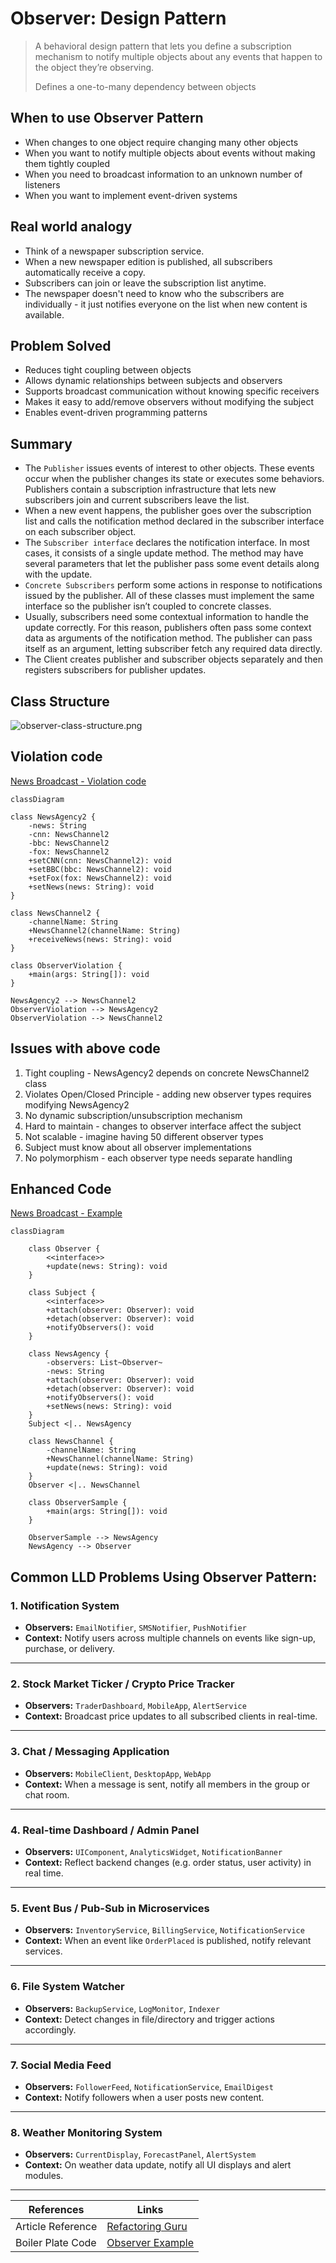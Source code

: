# Observer: Design Pattern

> A behavioral design pattern that lets you define a subscription mechanism to notify multiple objects about any events that happen to the object they’re observing.
> 
> Defines a one-to-many dependency between objects

## When to use Observer Pattern

- When changes to one object require changing many other objects
- When you want to notify multiple objects about events without making them tightly coupled
- When you need to broadcast information to an unknown number of listeners
- When you want to implement event-driven systems

## Real world analogy

- Think of a newspaper subscription service. 
- When a new newspaper edition is published, all subscribers automatically receive a copy. 
- Subscribers can join or leave the subscription list anytime. 
- The newspaper doesn't need to know who the subscribers are individually - it just notifies everyone on the list when new content is available.




## Problem Solved

- Reduces tight coupling between objects
- Allows dynamic relationships between subjects and observers
- Supports broadcast communication without knowing specific receivers
- Makes it easy to add/remove observers without modifying the subject 
- Enables event-driven programming patterns

## Summary

- The `Publisher` issues events of interest to other objects. These events occur when the publisher changes its state or executes some behaviors. Publishers contain a subscription infrastructure that lets new subscribers join and current subscribers leave the list.
- When a new event happens, the publisher goes over the subscription list and calls the notification method declared in the subscriber interface on each subscriber object.
- The `Subscriber interface` declares the notification interface. In most cases, it consists of a single update method. The method may have several parameters that let the publisher pass some event details along with the update.
- `Concrete Subscribers` perform some actions in response to notifications issued by the publisher. All of these classes must implement the same interface so the publisher isn’t coupled to concrete classes.
- Usually, subscribers need some contextual information to handle the update correctly. For this reason, publishers often pass some context data as arguments of the notification method. The publisher can pass itself as an argument, letting subscriber fetch any required data directly.
- The Client creates publisher and subscriber objects separately and then registers subscribers for publisher updates.


## Class Structure
![observer-class-structure.png](../../images/structure/observer.png)

## Violation code

[News Broadcast - Violation code](../../code/designPatterns/observer/ObserverViolation.java)

```mermaid
classDiagram

class NewsAgency2 {
    -news: String
    -cnn: NewsChannel2
    -bbc: NewsChannel2
    -fox: NewsChannel2
    +setCNN(cnn: NewsChannel2): void
    +setBBC(bbc: NewsChannel2): void
    +setFox(fox: NewsChannel2): void
    +setNews(news: String): void
}

class NewsChannel2 {
    -channelName: String
    +NewsChannel2(channelName: String)
    +receiveNews(news: String): void
}

class ObserverViolation {
    +main(args: String[]): void
}

NewsAgency2 --> NewsChannel2
ObserverViolation --> NewsAgency2
ObserverViolation --> NewsChannel2

```

## Issues with above code

1. Tight coupling - NewsAgency2 depends on concrete NewsChannel2 class
2. Violates Open/Closed Principle - adding new observer types requires modifying NewsAgency2
3. No dynamic subscription/unsubscription mechanism
4. Hard to maintain - changes to observer interface affect the subject
5. Not scalable - imagine having 50 different observer types
6. Subject must know about all observer implementations
7. No polymorphism - each observer type needs separate handling

## Enhanced Code

[News Broadcast - Example](../../code/designPatterns/observer/ObserverSample.java)
```mermaid
classDiagram

    class Observer {
        <<interface>>
        +update(news: String): void
    }

    class Subject {
        <<interface>>
        +attach(observer: Observer): void
        +detach(observer: Observer): void
        +notifyObservers(): void
    }

    class NewsAgency {
        -observers: List~Observer~
        -news: String
        +attach(observer: Observer): void
        +detach(observer: Observer): void
        +notifyObservers(): void
        +setNews(news: String): void
    }
    Subject <|.. NewsAgency

    class NewsChannel {
        -channelName: String
        +NewsChannel(channelName: String)
        +update(news: String): void
    }
    Observer <|.. NewsChannel

    class ObserverSample {
        +main(args: String[]): void
    }

    ObserverSample --> NewsAgency
    NewsAgency --> Observer
```


## Common LLD Problems Using Observer Pattern:

### 1. Notification System
- **Observers:** `EmailNotifier`, `SMSNotifier`, `PushNotifier`
- **Context:** Notify users across multiple channels on events like sign-up, purchase, or delivery.

---

### 2. Stock Market Ticker / Crypto Price Tracker
- **Observers:** `TraderDashboard`, `MobileApp`, `AlertService`
- **Context:** Broadcast price updates to all subscribed clients in real-time.

---

### 3. Chat / Messaging Application
- **Observers:** `MobileClient`, `DesktopApp`, `WebApp`
- **Context:** When a message is sent, notify all members in the group or chat room.

---

### 4. Real-time Dashboard / Admin Panel
- **Observers:** `UIComponent`, `AnalyticsWidget`, `NotificationBanner`
- **Context:** Reflect backend changes (e.g. order status, user activity) in real time.

---

### 5. Event Bus / Pub-Sub in Microservices
- **Observers:** `InventoryService`, `BillingService`, `NotificationService`
- **Context:** When an event like `OrderPlaced` is published, notify relevant services.

---

### 6. File System Watcher
- **Observers:** `BackupService`, `LogMonitor`, `Indexer`
- **Context:** Detect changes in file/directory and trigger actions accordingly.

---

### 7. Social Media Feed
- **Observers:** `FollowerFeed`, `NotificationService`, `EmailDigest`
- **Context:** Notify followers when a user posts new content.

---

### 8. Weather Monitoring System
- **Observers:** `CurrentDisplay`, `ForecastPanel`, `AlertSystem`
- **Context:** On weather data update, notify all UI displays and alert modules.

---



| References | Links                                                                       |
|------------|-----------------------------------------------------------------------------|
| Article Reference | [Refactoring Guru](https://refactoring.guru/design-patterns/observer)       |
| Boiler Plate Code | [Observer Example](../../code/designPatterns/observer/ObserverExample.java) |

